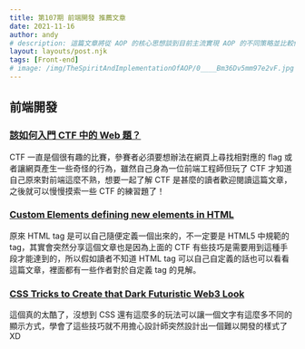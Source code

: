 ```yaml
---
title: 第107期 前端開發 推薦文章
date: 2021-11-16
author: andy
# description: 這篇文章將從 AOP 的核心思想談到目前主流實現 AOP 的不同策略並比較他們的差異，適合了解 Java 語言或者有稍微玩過 AOP 但是不清楚其原理的人閱讀。
layout: layouts/post.njk
tags: [Front-end]
# image: /img/TheSpiritAndImplementationOfAOP/0____Bm36Dv5mm97e2vF.jpg
---
```


## 前端開發

### [該如何入門 CTF 中的 Web 題？](https://blog.techbridge.cc/2021/02/20/web-ctf-is-fun/?fbclid=IwAR2mOQnLA0NF7ukl8XLSBe03Ft2-F9qZR_8l9yj9Mg9H_LcKaCnmZ3FdE0Q)

CTF 一直是個很有趣的比賽，參賽者必須要想辦法在網頁上尋找相對應的 flag 或者讓網頁產生一些奇怪的行為，雖然自己身為一位前端工程師但玩了 CTF 才知道自己原來對前端這麼不熟，想要一起了解 CTF 是甚麼的讀者歡迎閱讀這篇文章，之後就可以慢慢摸索一些 CTF 的練習題了！

### [Custom Elements defining new elements in HTML](https://www.html5rocks.com/en/tutorials/webcomponents/customelements/)

原來 HTML tag 是可以自己隨便定義一個出來的，不一定要是 HTML5 中規範的 tag，其實會突然分享這個文章也是因為上面的 CTF 有些技巧是需要用到這種手段才能達到的，所以假如讀者不知道 HTML tag 可以自己自定義的話也可以看看這篇文章，裡面都有一些作者對於自定義 tag 的見解。

### [CSS Tricks to Create that Dark Futuristic Web3 Look](https://dev.to/trishathecookie/css-tricks-to-create-that-dark-futuristic-web3-look-53bm)

這個真的太酷了，沒想到 CSS 還有這麼多的玩法可以讓一個文字有這麼多不同的顯示方式，學會了這些技巧就不用擔心設計師突然設計出一個難以開發的樣式了XD